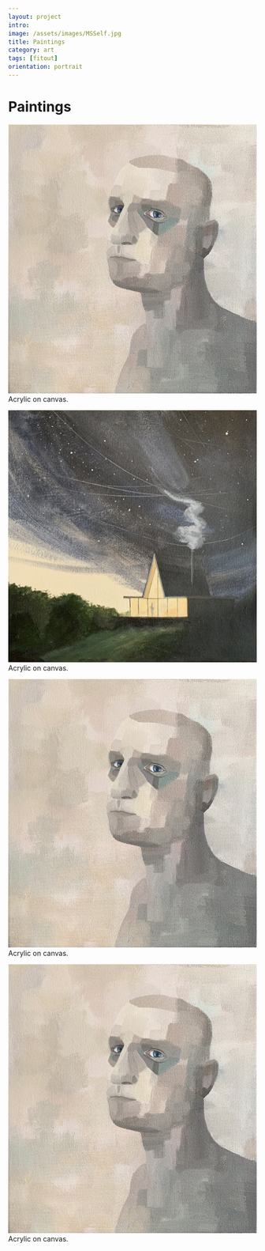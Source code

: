```yaml
---
layout: project
intro:  
image: /assets/images/MSSelf.jpg
title: Paintings
category: art
tags: [fitout]
orientation: portrait
---
```


# Paintings

![](/assets/images/MSSelf.jpg)
Acrylic on canvas. 

![](/assets/images/IsoCabin.jpg)
Acrylic on canvas. 

![](/assets/images/MSSelf.jpg)
Acrylic on canvas. 

![](/assets/images/MSSelf.jpg)
Acrylic on canvas. 
